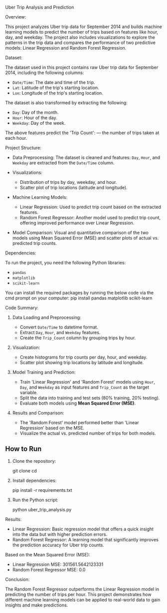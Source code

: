 Uber Trip Analysis and Prediction

Overview: 

This project analyzes Uber trip data for September 2014 and builds machine learning models to predict the number of trips based on features like hour, day, and weekday. The project also includes visualizations to explore the patterns in the trip data and compares the performance of two predictive models: Linear Regression and Random Forest Regression.

Dataset:

The dataset used in this project contains raw Uber trip data for September 2014, including the following columns:
- `Date/Time`: The date and time of the trip.
- `Lat`: Latitude of the trip's starting location.
- `Lon`: Longitude of the trip's starting location.

The dataset is also transformed by extracting the following:
- `Day`: Day of the month.
- `Hour`: Hour of the day.
- `Weekday`: Day of the week.

The above features predict the 'Trip Count': — the number of trips taken at each hour.

Project Structure:

- Data Preprocessing: The dataset is cleaned and features: `Day`, `Hour`, and `Weekday` are extracted from the `Date/Time` column.
  
- Visualizations: 
  - Distribution of trips by day, weekday, and hour.
  - Scatter plot of trip locations (latitude and longitude).
  
- Machine Learning Models:
  - Linear Regression: Used to predict trip count based on the extracted features.
  - Random Forest Regressor: Another model used to predict trip count, offering improved performance over Linear Regression.
  
- Model Comparison: Visual and quantitative comparison of the two models using Mean Squared Error (MSE) and scatter plots of actual vs. predicted trip counts.

Dependencies:

To run the project, you need the following Python libraries:
- `pandas`
- `matplotlib`
- `scikit-learn`

You can install the required packages by running the below code via the cmd prompt on your computer:
pip install pandas matplotlib scikit-learn

Code Summary:

1. Data Loading and Preprocessing:
   - Convert `Date/Time` to datetime format.
   - Extract `Day`, `Hour`, and `Weekday` features.
   - Create the `Trip_Count` column by grouping trips by hour.

2. Visualization:
   - Create histograms for trip counts per day, hour, and weekday.
   - Scatter plot showing trip locations by latitude and longitude.

3. Model Training and Prediction:
   - Train 'Linear Regression' and 'Random Forest' models using `Hour`, `Day`, and `Weekday` as input features and `Trip_Count` as the target variable.
   - Split the data into training and test sets (80% training, 20% testing).
   - Evaluate both models using **Mean Squared Error (MSE)**.

4. Results and Comparison:
   - The 'Random Forest' model performed better than 'Linear Regression' based on the MSE.
   - Visualize the actual vs. predicted number of trips for both models.

## How to Run

1. Clone the repository:
   
   git clone <your-repo-url>
   cd <your-repo-directory>

3. Install dependencies:
   
   pip install -r requirements.txt

4. Run the Python script:
   
   python uber_trip_analysis.py

Results:

- Linear Regression: Basic regression model that offers a quick insight into the data but with higher prediction errors.
- Random Forest Regressor: A learning model that significantly improves the prediction accuracy for Uber trip counts.

Based on the Mean Squared Error (MSE):
- Linear Regression MSE: 301561.5642123331
- Random Forest Regressor MSE: 0.0

Conclusion:

The Random Forest Regressor outperforms the Linear Regression model in predicting the number of trips per hour. This project demonstrates how different machine learning models can be applied to real-world data to gain insights and make predictions.
